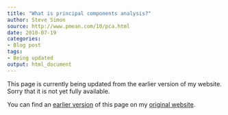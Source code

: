 ```yaml
---
title: "What is principal components analysis?"
author: Steve Simon
source: http://www.pmean.com/10/pca.html
date: 2010-07-19
categories:
- Blog post
tags:
- Being updated
output: html_document
---
```


This page is currently being updated from the earlier version of my website. Sorry that it is not yet fully available.

<!---More--->

You can find an [earlier version][sim1] of this page on my [original website][sim2].

[sim1]: http://www.pmean.com/10/pca.html
[sim2]: http://www.pmean.com/original_site.html
